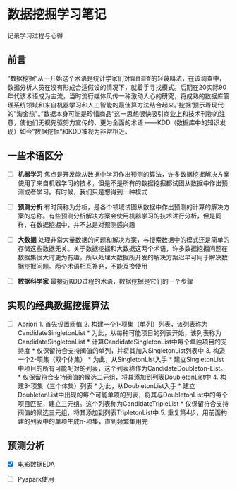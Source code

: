 # 数据挖掘学习笔记

记录学习过程与心得

## 前言

“数据挖掘”从一开始这个术语是统计学家们对`盲目调查`的轻蔑叫法，在该调查中，数据分析人员在没有形成合适假设的情况下，就着手寻找模式。后期在20实际90年代该术语成为主流，当时流行媒体风传一种激动人心的研究，将成熟的数据库管理系统领域和来自机器学习和人工智能的最佳算方法结合起来。’挖掘‘预示着现代的"淘金热"。”数据本身可能是珍惜商品“这一思想很快吸引商业上和技术刊物的注意，使他们无视先驱努力宣传的、更为全面的术语 ——KDD（数据库中的知识发现）如今”数据挖掘“和KDD被视为非常相近。

## 一些术语区分

* [ ] **机器学习** 焦点是开发能从数据中学习作出预测的算法，许多数据挖掘解决方案使用了来自机器学习的技术，但是不是所有的数据挖掘都试图从数据中作出预测或者学习。有时候，我们只是想得到一种模式
* [ ] **预测分析** 有时简称为分析，是各个领域试图从数据中作出预测的计算的解决方案的总称。有些预测分析解决方案会使用机器学习的技术进行分析，但是同样，在数据挖掘中，并不总是对预测感兴趣
* [ ] **大数据** 处理非常大量数据的问题和解决方案，与搜索数据中的模式还是简单的存储这些数据无关。关于数据挖掘和大数据这两个术语，许多数据挖掘问题在数据集很大时更为有趣，所以处理大数据所开发的解决方案迟早可用于解决数据挖掘问题。两个术语相互补充，不能互换使用
* [ ] **数据科学家** 最接近KDD过程的术语，数据挖掘是它们的一个步骤


## 实现的经典数据挖掘算法

* [ ] Apriori
      1. 首先设置阀值
      2. 构建一个1-项集（单列）列表，该列表称为CandidateSingletonList
         * 为此，从每种可能项目的列表开始，该列表称为CandidateSingletonList
         * 计算CandidateSingletonList中每个单独项目的支持度
         * 仅保留符合支持阀值的单列，并将其加入SingletonList列表中
      3. 构造一个2-项集（双个体集）
         * 为此，从SingletonList入手
         * 建立SingletonList中项目的所有可能配对的列表，这个列表称作为CandidateDoubleton-List。
         * 仅保留符合支持阀值的候选二元组，将其添加到列表DoubletonList中
      4. 构建3-项集（三个体集）列表
         * 为此，从DoubletonList入手
         * 建立DoubletonList中出现的每个可能单项的列表，将其与DoubletonList中的每个项目匹配，建立三元组。这个列表称为CandidateTripleList
         * 仅保留符合支持阀值的候选三元组，将其添加到列表TripletonList中
      5. 重复第4步，用前面构建的列表中的单项生成n-项集，直到频繁集用完



## 预测分析

* [x] 电影数据EDA 


* [ ] Pyspark使用


